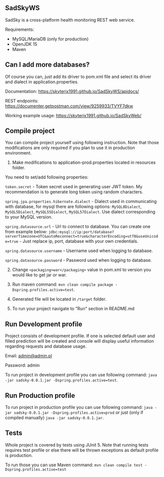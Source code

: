 ## SadSkyWS
SadSky is a cross-platform health monitoring REST web service.

Requirements:
- MySQL/MariaDB (only for production)
- OpenJDK 15
- Maven

## Can I add more databases?
Of course you can, just add its driver to pom.xml file and select its driver and dialect in application.properties.

Documentation: https://skyterix1991.github.io/SadSkyWS/apidocs/

REST endpoints: https://documenter.getpostman.com/view/9259933/TVYF7dkw

Working example usage: https://skyterix1991.github.io/SadSkyWeb/

## Compile project
You can compile project yourself using following instruction.
Note that those modifications are only required if you plan to use it in production environment.

1. Make modifications to application-prod.properties located in resources folder.

You need to set/add following properties:

`token.secret` - Token secret used in generating user JWT token. My recommendation is to generate long token using random characters.

`spring.jpa.properties.hibernate.dialect` - Dialect used in communicating with database, for mysql there are following options: `MySQL8Dialect`, `MySQL5Dialect`, `MySQL55Dialect`, `MySQL57Dialect`. Use dialect corresponding to your MySQL version.

`spring.datasource.url` - Url to connect to database. You can create one from example below:
`jdbc:mysql://ip:port/database?serverTimezone=UTC&autoReconnect=true&characterEncoding=utf8&useUnicode=true` - Just replace ip, port, database with your own credentials.

`spring.datasource.username` - Username used when logging to database.

`spring.datasource.password` - Password used when logging to database.

2. Change `<packaging>war</packaging>` value in pom.xml to version you would like to get jar or war.

3. Run maven command: `mvn clean compile package -Dspring.profiles.active=test`.

5. Generated file will be located in `/target` folder.

6. To run your project navigate to "Run" section in README.md 

## Run Development profile
Project consists of development profile.
If one is selected default user and filled prediction will be created and console will display useful information regarding requests and database usage.

Email: admin@admin.pl

Password: admin

To run project in development profile you can use following command: `java -jar sadsky-0.0.1.jar -Dspring.profiles.active=test`.

## Run Production profile
To run project in production profile you can use following command: `java -jar sadsky-0.0.1.jar -Dspring.profiles.active=prod` or just (only if compiled manually) `java -jar sadsky-0.0.1.jar`.

## Tests
Whole project is covered by tests using JUnit 5.
Note that running tests requires test profile or else there will be thrown exceptions as default profile is production.

To run those you can use Maven command: `mvn clean compile test -Dspring.profiles.active=test`